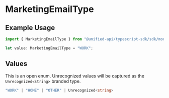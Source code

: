 # MarketingEmailType

## Example Usage

```typescript
import { MarketingEmailType } from "@unified-api/typescript-sdk/sdk/models/shared";

let value: MarketingEmailType = "WORK";
```

## Values

This is an open enum. Unrecognized values will be captured as the `Unrecognized<string>` branded type.

```typescript
"WORK" | "HOME" | "OTHER" | Unrecognized<string>
```